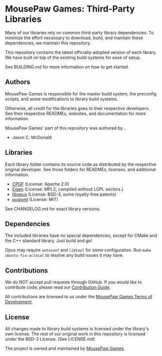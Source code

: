 # MousePaw Games: Third-Party Libraries

Many of our libraries rely on common third-party library dependencies. To minimize the effort
necessary to download, build, and maintain these dependencies, we maintain this repository.

This repository contains the latest officially-adopted version of each library. We have built
on top of the existing build systems for ease of setup.

See BUILDING.md for more information on how to get started.

## Authors

MousePaw Games is responsible for the master build system, the preconfig scripts, and some
modifications to library build systems.

Otherwise, all credit for the libraries goes to their respective developers. See their respective
READMEs, websites, and documentation for more information.

MousePaw Games' part of this repository was authored by...

- Jason C. McDonald

## Libraries

Each library folder contains its source code as distributed by the respective original developer.
See those folders for READMEs, licenses, and additional information.

 - [CPGF][4] (License: Apache 2.0)
 - [Eigen][5] (License: MPL2; compiled without LGPL sectors.)
 - [libopus][6] (License: BSD-3, some royalty-free patents)
 - [pugixml][7] (License: MIT)

See CHANGELOG.md for exact library versions.

## Dependencies

The included libraries have no special dependencies, except for CMake and the C++ standard library.
Just build and go!

Opus may require `autoconf` and `libtool` for some configuration. Run `make ubuntu-fix-aclocal`
to resolve any build issues it may have.

## Contributions

We do NOT accept pull requests through GitHub.
If you would like to contribute code, please read our
[Contribution Guide][2].

All contributions are licensed to us under the
[MousePaw Games Terms of Development][3].

## License

All changes made to library build systems is licensed under the library's own license. The rest
of our original work in this repository is licensed under the BSD-3 License. (See LICENSE.md)

The project is owned and maintained by [MousePaw Games][1].

[1]: http://www.mousepawgames.com/
[2]: http://www.mousepawgames.com/opensource#contribute
[3]: http://www.mousepawgames.com/termsofdevelopment
[4]: http://www.cpgf.org/
[5]: http://eigen.tuxfamily.org/
[6]: https://opus-codec.org/
[7]: http://pugixml.org/
